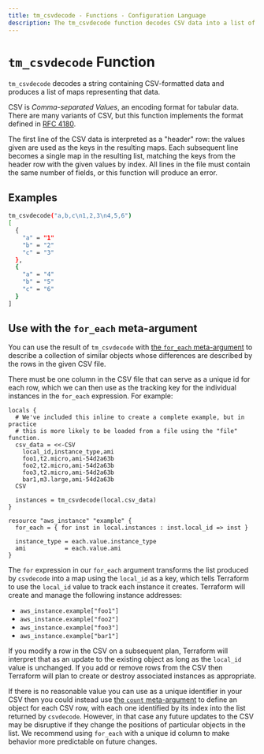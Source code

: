 ```yaml
---
title: tm_csvdecode - Functions - Configuration Language
description: The tm_csvdecode function decodes CSV data into a list of maps.
---
```


# `tm_csvdecode` Function

`tm_csvdecode` decodes a string containing CSV-formatted data and produces a
list of maps representing that data.

CSV is _Comma-separated Values_, an encoding format for tabular data. There
are many variants of CSV, but this function implements the format defined
in [RFC 4180](https://tools.ietf.org/html/rfc4180).

The first line of the CSV data is interpreted as a "header" row: the values
given are used as the keys in the resulting maps. Each subsequent line becomes
a single map in the resulting list, matching the keys from the header row
with the given values by index. All lines in the file must contain the same
number of fields, or this function will produce an error.

## Examples

```sh
tm_csvdecode("a,b,c\n1,2,3\n4,5,6")
[
  {
    "a" = "1"
    "b" = "2"
    "c" = "3"
  },
  {
    "a" = "4"
    "b" = "5"
    "c" = "6"
  }
]
```

## Use with the `for_each` meta-argument

You can use the result of `tm_csvdecode` with
[the `for_each` meta-argument](https://developer.hashicorp.com/terraform/language/meta-arguments/for_each)
to describe a collection of similar objects whose differences are
described by the rows in the given CSV file.

There must be one column in the CSV file that can serve as a unique id for each
row, which we can then use as the tracking key for the individual instances in
the `for_each` expression. For example:

```hcl
locals {
  # We've included this inline to create a complete example, but in practice
  # this is more likely to be loaded from a file using the "file" function.
  csv_data = <<-CSV
    local_id,instance_type,ami
    foo1,t2.micro,ami-54d2a63b
    foo2,t2.micro,ami-54d2a63b
    foo3,t2.micro,ami-54d2a63b
    bar1,m3.large,ami-54d2a63b
  CSV

  instances = tm_csvdecode(local.csv_data)
}

resource "aws_instance" "example" {
  for_each = { for inst in local.instances : inst.local_id => inst }

  instance_type = each.value.instance_type
  ami           = each.value.ami
}
```

The `for` expression in our `for_each` argument transforms the list produced
by `csvdecode` into a map using the `local_id` as a key, which tells
Terraform to use the `local_id` value to track each instance it creates.
Terraform will create and manage the following instance addresses:

- `aws_instance.example["foo1"]`
- `aws_instance.example["foo2"]`
- `aws_instance.example["foo3"]`
- `aws_instance.example["bar1"]`

If you modify a row in the CSV on a subsequent plan, Terraform will interpret
that as an update to the existing object as long as the `local_id` value is
unchanged. If you add or remove rows from the CSV then Terraform will plan to
create or destroy associated instances as appropriate.

If there is no reasonable value you can use as a unique identifier in your CSV
then you could instead use
[the `count` meta-argument](https://developer.hashicorp.com/terraform/language/meta-arguments/count)
to define an object for each CSV row, with each one identified by its index into
the list returned by `csvdecode`. However, in that case any future updates to
the CSV may be disruptive if they change the positions of particular objects in
the list. We recommend using `for_each` with a unique id column to make
behavior more predictable on future changes.
